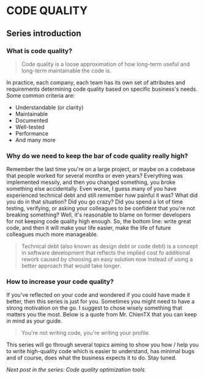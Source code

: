 
# CODE QUALITY
## Series introduction
### What is code quality?
> Code quality is a loose approximation of how long-term useful and long-term maintainable the code is.

In practice, each company, each team has its own set of attributes and requirements determining code quality based on specific business's needs. Some common criteria are:
* Understandable (or clarity)
* Maintainable
* Documented
* Well-tested
* Performance
* And many more

### Why do we need to keep the bar of code quality really high?

Remember the last time you're on a large project, or maybe on a codebase that people worked for several months or even years? Everything was implemented messily, and then you changed something, you broke something else accidentally. Even worse, I guess many of you have experienced technical debt and still remember how painful it was?  What did you do in that situation? Did you go crazy? Did you spend a lot of time testing, verifying, or asking your colleagues to be confident that you're not breaking something? Well, it's reasonable to blame on former developers for not keeping code quality high enough. So, the bottom line: write great code, and then it will make your life easier, make the life of future colleagues much more manageable.

> Technical debt (also known as design debt or code debt) is a concept in software development that reflects the implied cost fo additional rework caused by choosing an easy solution now instead of using a better approach that would take longer.

### How to increase your code quality?
If you've reflected on your code and wondered if you could have made it better, then this series is just for you. Sometimes you might need to have a strong motivation on the go. I suggest to chose wisely something that matters you the most. Below is a quote from Mr. ChienTX that you can keep in mind as your guide.

> You're not writing code, you're writing your profile.

This series will go through several topics aiming to show you how / help you to write high-quality code which is easier to understand, has minimal bugs and of course, does what the business expects it to do. Stay tuned.

*Next post in the series: Code quality optimization tools*
